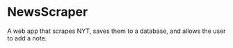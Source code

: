# NewsScraper
A web app that scrapes NYT, saves them to a database, and allows the user to add a note.
